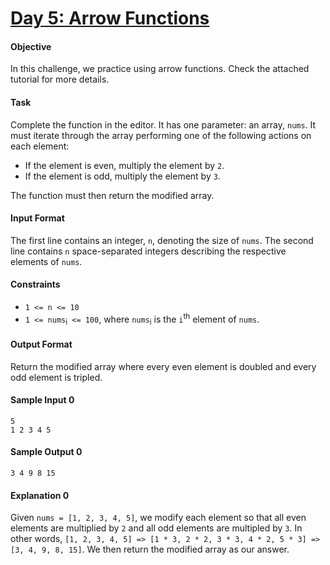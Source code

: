 # [Day 5: Arrow Functions](https://www.hackerrank.com/challenges/js10-arrows)

#### Objective
In this challenge, we practice using arrow functions. Check the attached tutorial for more details.

#### Task
Complete the function in the editor. It has one parameter: an array, `nums`. It must iterate through the array performing one of the following actions on each element:

- If the element is even, multiply the element by `2`.
- If the element is odd, multiply the element by `3`.

The function must then return the modified array.

#### Input Format
The first line contains an integer, `n`, denoting the size of `nums`. 
The second line contains `n` space-separated integers describing the respective elements of `nums`.

#### Constraints
- `1 <= n <= 10`
- `1 <= nums`<sub>i</sub>` <= 100`, where `nums`<sub>i</sub> is the `i`<sup>th</sup> element of `nums`.

#### Output Format
Return the modified array where every even element is doubled and every odd element is tripled.

#### Sample Input 0
```
5
1 2 3 4 5
```

#### Sample Output 0
```
3 4 9 8 15
```

#### Explanation 0
Given `nums = [1, 2, 3, 4, 5]`, we modify each element so that all even elements are multiplied by `2` and all odd elements are multipled by `3`. In other words, `[1, 2, 3, 4, 5] => [1 * 3, 2 * 2, 3 * 3, 4 * 2, 5 * 3] => [3, 4, 9, 8, 15]`. We then return the modified array as our answer.